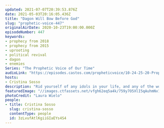 ```yaml
---
updated: 2021-07-07T20:39:53.876Z
date: 2021-05-03T20:16:05.436Z
title: "Dagon Will Bow Before God"
slug: "prophetic-voice-447"
originalAirDate: 2020-10-23T19:00:00.000Z
episodeNumber: 447
keywords:
- prophecy from 2018
- prophecy from 2015
- uprooting
- political revival
- dagon
- enemies
Series: "The Prophetic Voice of Our Time"
audioLink: "https://episodes.castos.com/propheticvoice/10-24-25-20-Prophetic-Voice-of-our-Time-[mixdown]-01.mp3"
hosts:
- Cristina Sosso
description: "Rid yourself of any idols in your life, and any of the world's ways. Do not postpone your obedience. If the Body of Christ will vote righteously, not compromise, and pray for this country, the enemies plans will not prosper, and they will have to bow down before our God."
featuredImage: "//images.ctfassets.net/vfgh62eq5a4k/759y7O5XlI5qAuhmNv1bcN/b5550a6df90f2e5432f9cd213577ad4b/laura-wielo-jPMKPg7qtZM-unsplash__1_.jpg"
photoCredit: "Laura Wielo"
people:
- title: Cristina Sosso
  slug: cristina-sosso
  contentType: people
  id: 3zLvufAtlKgiiGIaEYs4S4
---
```

